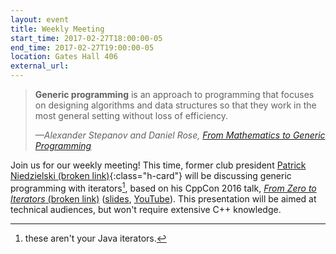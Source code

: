 ```yaml
---
layout: event
title: Weekly Meeting
start_time: 2017-02-27T18:00:00-05
end_time: 2017-02-27T19:00:00-05
location: Gates Hall 406
external_url:
---
```


> __Generic programming__ is an approach to programming that focuses
> on designing algorithms and data structures so that they work in the
> most general setting without loss of efficiency.
>
> <footer><cite>&mdash;Alexander Stepanov and Daniel Rose, <a
> href="http://www.fm2gp.com/">From Mathematics to Generic
> Programming</a> </cite></footer>


Join us for our weekly meeting! This time, former club
president
[Patrick Niedzielski (broken link)][patrick]{:class="h-card"} will be
discussing generic programming with iterators[^1], based on his CppCon
2016 talk, [*From Zero to Iterators* (broken link)][iterators]
([slides][iterators-slides], [YouTube][iterators-youtube]). This
presentation will be aimed at technical audiences, but won't require
extensive C++ knowledge.

[patrick]: #
[iterators]: #
[iterators-slides]: https://raw.githubusercontent.com/CppCon/CppCon2016/master/Presentations/From%20Zero%20To%20Iterators/From%20Zero%20To%20Iterators%20-%20Patrick%20Niedzielski%20-%20CppCon%202016.pdf
[iterators-youtube]: https://www.youtube.com/watch?v=N80hpts1SSk
[^1]: these aren't your Java iterators[^2].
[^2]: you probably shouldn't compare them to Java iterators, for that matter.
